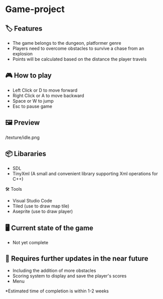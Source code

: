# Game-project

## 🏷️ Features
* The game belongs to the dungeon, platformer genre
* Players need to overcome obstacles to survive a chase from an explosion
* Points will be calculated based on the distance the player travels

## 🎮 How to play
* Left Click or D to move forward
* Right Click or A to move backward
* Space or W to jump
* Esc to pause game

## 🖼️ Preview
/texture/idle.png

## 📦 Libararies 
- SDL
- TinyXml (A small and convenient library supporting Xml operations for C++)
   
🛠️ Tools
- Visual Studio Code
- Tiled (use to draw map tile)
- Aseprite (use to draw player)

## 🖥️ Current state of the game 
- Not yet complete
    
## 📝 Requires further updates in the near future
- Including the addition of more obstacles
- Scoring system to display and save the player's scores
- Menu

*Estimated time of completion is within 1-2 weeks
